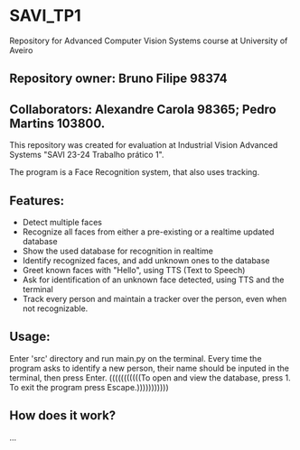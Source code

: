 # SAVI_TP1
Repository for Advanced Computer Vision Systems course at University of Aveiro

## Repository owner: Bruno Filipe 98374 
## Collaborators: Alexandre Carola 98365; Pedro Martins 103800.

This repository was created for evaluation at Industrial Vision Advanced Systems "SAVI 23-24 Trabalho prático 1".

The program is a Face Recognition system, that also uses tracking.

## **Features:**
- Detect multiple faces
- Recognize all faces from either a pre-existing or a realtime updated database
- Show the used database for recognition in realtime
- Identify recognized faces, and add unknown ones to the database
- Greet known faces with "Hello", using TTS (Text to Speech)
- Ask for identification of an unknown face detected, using TTS and the terminal
- Track every person and maintain a tracker over the person, even when not recognizable.


## **Usage:**

Enter 'src' directory and run main.py on the terminal. Every time the program asks to identify a new person, their name should be inputed in the terminal, then press Enter. (((((((((((To open and view the database, press 1. To exit the program press Escape.)))))))))))

## How does it work?
...

